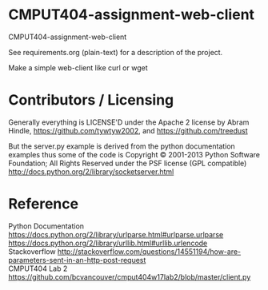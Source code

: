 CMPUT404-assignment-web-client
==============================

CMPUT404-assignment-web-client

See requirements.org (plain-text) for a description of the project.

Make a simple web-client like curl or wget

Contributors / Licensing
========================

Generally everything is LICENSE'D under the Apache 2 license by Abram Hindle, 
https://github.com/tywtyw2002, and https://github.com/treedust

But the server.py example is derived from the python documentation
examples thus some of the code is Copyright © 2001-2013 Python
Software Foundation; All Rights Reserved under the PSF license (GPL
compatible) http://docs.python.org/2/library/socketserver.html

Reference
========================
Python Documentation
https://docs.python.org/2/library/urlparse.html#urlparse.urlparse  
https://docs.python.org/2/library/urllib.html#urllib.urlencode  
Stackoverflow
http://stackoverflow.com/questions/14551194/how-are-parameters-sent-in-an-http-post-request  
CMPUT404 Lab 2
https://github.com/bcvancouver/cmput404w17lab2/blob/master/client.py  

